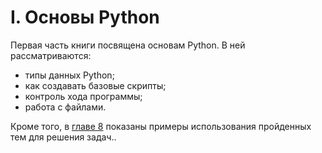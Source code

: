 # I. Основы Python

Первая часть книги посвящена основам Python. В ней рассматриваются:

* типы данных Python;
* как создавать базовые скрипты;
* контроль хода программы;
* работа с файлами.

Кроме того, в [главе 8](08_python_basic_examples/README.md) показаны примеры использования пройденных тем для решения задач..
